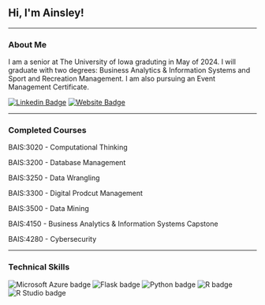 ## Hi, I'm Ainsley!

---  

### About Me

I am a senior at The University of Iowa graduting in May of 2024. I will graduate with two degrees: Business Analytics & Information Systems and Sport and Recreation Management. I am also pursuing an Event Management Certificate.

[![Linkedin Badge](https://img.shields.io/badge/-LinkedIn-0e76a8?style=flat-square&logo=Linkedin&logoColor=white)](https://www.linkedin.com/in/ainsleyshird/) [![Website Badge](https://img.shields.io/badge/Website-3b5998?style=flat-square&logo=google-chrome&logoColor=white)](https://ainsleyshird.com/)

---  

### Completed Courses

BAIS:3020	-   Computational Thinking

BAIS:3200	-   Database Management

BAIS:3250	-   Data Wrangling

BAIS:3300   -   Digital Prodcut Management 

BAIS:3500	-   Data Mining

BAIS:4150   -   Business Analytics & Information Systems Capstone

BAIS:4280   -   Cybersecurity

---  

### Technical Skills
![Microsoft Azure badge](https://img.shields.io/static/v1?message=Azure&logo=Microsoft%20Azure&labelColor=0078D4&color=0078D4&logoColor=white&label=%20&style=for-the-badge) ![Flask badge](https://img.shields.io/static/v1?message=Flask&logo=Flask&logoColor=000&label&style=for-the-badge&color=eee) ![Python badge](https://img.shields.io/static/v1?message=Python&logo=Python&labelColor=3776AB&color=3776AB&logoColor=white&label=%20&style=for-the-badge) ![R badge](https://img.shields.io/static/v1?message=R%20programming&logo=R&logoColor=3776AB&label&style=for-the-badge&color=eee) ![R Studio badge](https://img.shields.io/static/v1?message=R%20Studio&logo=RStudio&labelColor=75AADB&color=75AADB&logoColor=white&label=%20&style=for-the-badge)